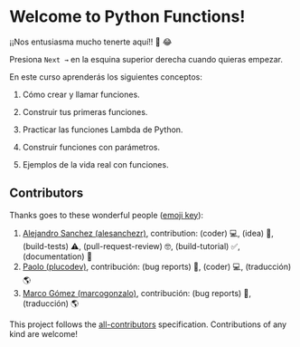 # Welcome to Python Functions!

¡¡Nos entusiasma mucho tenerte aquí!! 🎉 😂

Presiona `Next →` en la esquina superior derecha cuando quieras empezar.

En este curso aprenderás los siguientes conceptos:

1. Cómo crear y llamar funciones.

2. Construir tus primeras funciones.

3. Practicar las funciones Lambda de Python.

4. Construir funciones con parámetros.

5. Ejemplos de la vida real con funciones.

## Contributors

Thanks goes to these wonderful people ([emoji key](https://github.com/kentcdodds/all-contributors#emoji-key)):

1. [Alejandro Sanchez (alesanchezr)](https://github.com/alesanchezr), contribution: (coder) 💻, (idea) 🤔, (build-tests) ⚠️, (pull-request-review) 🤓, (build-tutorial) ✅, (documentation) 📖
2. [Paolo (plucodev)](https://github.com/plucodev), contribución: (bug reports) 🐛, (coder) 💻, (traducción) 🌎
3. [Marco Gómez (marcogonzalo)](https://github.com/marcogonzalo), contribución: (bug reports) 🐛, (traducción) 🌎

This project follows the [all-contributors](https://github.com/kentcdodds/all-contributors) specification. Contributions of any kind are welcome!
